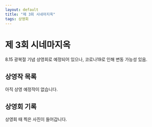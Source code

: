 ```yaml
---
layout: default
title: "제 3회 시네마지옥"
tags: 상영회
---
```


# 제 3회 시네마지옥
8.15 광복절 기념 상영회로 예정되어 있으나, 코로나19로 인해 변동 가능성 있음.

## 상영작 목록

아직 상영 예정작이 없습니다.

## 상영회 기록

상영회 때 찍은 사진이 들어갑니다.